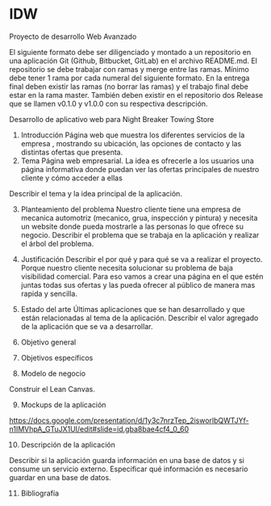 # IDW

Proyecto de desarrollo Web Avanzado
 
El siguiente formato debe ser diligenciado y montado a un repositorio en una aplicación Git (Github, Bitbucket, GitLab) en el archivo README.md. El repositorio se debe trabajar con ramas y merge entre las ramas. Mínimo debe tener 1 rama por cada numeral del siguiente formato.
En la entrega final deben existir las ramas (no borrar las ramas) y el trabajo final debe estar en la rama master.
También deben existir en el repositorio dos Release que se llamen v0.1.0 y v1.0.0 con su respectiva descripción.
 
Desarrollo de aplicativo web para Night Breaker Towing Store
 
1.	Introducción
Página web que muestra los diferentes servicios de la empresa , mostrando su ubicación, las opciones de contacto y las distintas ofertas que presenta.
2.	Tema
Página web empresarial.
La idea es ofrecerle a los usuarios una página informativa donde puedan ver las ofertas principales de nuestro cliente y cómo acceder a ellas
 
Describir el tema y la idea principal de la aplicación.
 
3.	Planteamiento del problema
Nuestro cliente tiene una empresa de mecanica automotriz (mecanico, grua, inspección y pintura) y necesita un website donde pueda mostrarle a las personas lo que ofrece su negocio.
Describir el problema que se trabaja en la aplicación y realizar el árbol del problema.
4.	Justificación
Describir el por qué y para qué se va a realizar el proyecto.
Porque nuestro cliente necesita solucionar su problema de baja visibilidad comercial. Para eso vamos a crear una página en el que estén juntas todas sus ofertas y las pueda ofrecer al público de manera mas rapida y sencilla.
 
5.	Estado del arte
Últimas aplicaciones que se han desarrollado y que están relacionadas al tema de la aplicación. Describir el valor agregado de la aplicación que se va a desarrollar.
 
6.	Objetivo general
 
7.    Objetivos específicos
 
 
 
8.    Modelo de negocio
 
Construir el Lean Canvas.
 
9.    Mockups de la aplicación

 https://docs.google.com/presentation/d/1y3c7nrzTep_2isworlbQWTJYf-n1IMVhpA_GTuJX1UI/edit#slide=id.gba8bae4cf4_0_60
 
10.   Descripción de la aplicación
 
Describir si la aplicación guarda información en una base de datos y si consume un servicio externo. Especificar qué información es necesario guardar en una base de datos.
 
11.   Bibliografía
